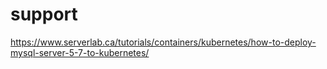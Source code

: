 # support

https://www.serverlab.ca/tutorials/containers/kubernetes/how-to-deploy-mysql-server-5-7-to-kubernetes/
